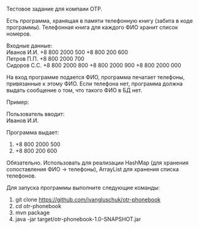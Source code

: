 Тестовое задание для компаии ОТР.

Есть программа, хранящая в памяти телефонную книгу (забита в коде программы).
Телефонная книга для каждого ФИО хранит список номеров.

Входные данные:<br/>
Иванов И.И. +8 800 2000 500 +8 800 200 600<br/>
Петров П.П. +8 800 2000 700<br/>
Сидоров С.С. +8 800 2000 800 +8 800 2000 900 +8 800 2000 000

На вход программе подается ФИО, программа печатает телефоны, привязанные к этому
ФИО. Если телефона нет, программа должна выдать сообщение о том, что такого ФИО в БД нет.

Пример:

Пользователь вводит:<br/>
Иванов И.И.

Программа выдает:
1. +8 800 2000 500
2. +8 800 200 600

Обязательно. Использовать для реализации HashMap (для хранения сопоставления ФИО ->
телефоны), ArrayList для хранения списка телефонов.

Для запуска программы выполните следующие команды:<br/>
1. git clone https://github.com/ivangluschuk/otr-phonebook
2. cd otr-phonebook
3. mvn package
4. java -jar target/otr-phonebook-1.0-SNAPSHOT.jar

